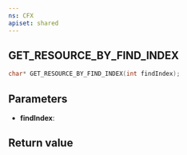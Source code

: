```yaml
---
ns: CFX
apiset: shared
---
```

## GET_RESOURCE_BY_FIND_INDEX

```c
char* GET_RESOURCE_BY_FIND_INDEX(int findIndex);
```


## Parameters
* **findIndex**: 

## Return value
